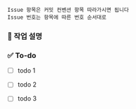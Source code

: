 ```
Issue 항목은 커밋 컨벤션 항목 따라가시면 됩니다
Issue 번호는 항목에 따른 번호 순서대로
```

### 💼 작업 설명
<!-- 진행할 작업에 대해 간단하게 설명해주세요 -->

### ✅ To-do
<!-- 해당 작업을 수행하기 위해 해야 할 하위 태스크를 작성해주세요 -->
- [ ] todo 1
- [ ] todo 2
- [ ] todo 3

